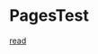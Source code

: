 # PagesTest

[read](http://localhost:5000/paywall?token=qS4kNSa3Zl6B&target=https://github.com/mharthoorn/PagesTest/blob/master/read.md)
